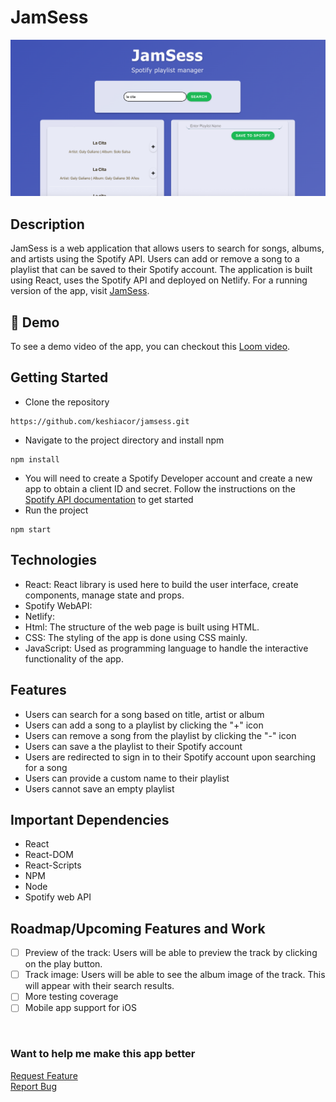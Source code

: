 # JamSess

![JamSess app](https://github.com/keshiacor/jamsess/blob/main/src/interface.png)

## Description

JamSess is a web application that allows users to search for songs, albums, and artists using the Spotify API. Users can add or remove a song to a playlist that can be saved to their Spotify account. The application is built using React, uses the Spotify API and deployed on Netlify.
For a running version of the app, visit [JamSess](https://jamsess.netlify.app/).

## 🌟 Demo

To see a demo video of the app, you can checkout this [Loom video](https://www.loom.com/share/582f6ad357484d099640dd1c6266b21b).

## Getting Started

- Clone the repository

```
https://github.com/keshiacor/jamsess.git
```

- Navigate to the project directory and install npm

```
npm install
```

- You will need to create a Spotify Developer account and create a new app to obtain a client ID and secret. Follow the instructions on the [Spotify API documentation](https://developer.spotify.com/documentation/web-api/concepts/apps) to get started
- Run the project

```
npm start
```

## Technologies

- React: React library is used here to build the user interface, create components, manage state and props.
- Spotify WebAPI:
- Netlify:
- Html: The structure of the web page is built using HTML.
- CSS: The styling of the app is done using CSS mainly.
- JavaScript: Used as programming language to handle the interactive functionality of the app.

## Features

- Users can search for a song based on title, artist or album
- Users can add a song to a playlist by clicking the "+" icon
- Users can remove a song from the playlist by clicking the "-" icon
- Users can save a the playlist to their Spotify account
- Users are redirected to sign in to their Spotify account upon searching for a song
- Users can provide a custom name to their playlist
- Users cannot save an empty playlist

## Important Dependencies

- React
- React-DOM
- React-Scripts
- NPM
- Node
- Spotify web API

## Roadmap/Upcoming Features and Work

- [ ] Preview of the track: Users will be able to preview the track by clicking on the play button.
- [ ] Track image: Users will be able to see the album image of the track. This will appear with their search results.
- [ ] More testing coverage
- [ ] Mobile app support for iOS

<div>
   <p align="left">
    <br />
     <h3>Want to help me make this app better</h3>
    <a href="https://github.com/keshiacor/todolist/issues/new?template=feature_request.md">Request Feature</a>
     <br/>
    <a href="https://github.com/keshiacor/todolist/issues/new?template=bug_report.md">Report Bug</a>
  </p>
</div>
